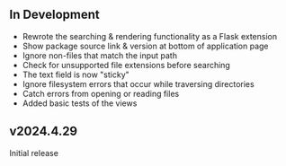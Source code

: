 In Development
--------------
- Rewrote the searching & rendering functionality as a Flask extension
- Show package source link & version at bottom of application page
- Ignore non-files that match the input path
- Check for unsupported file extensions before searching
- The text field is now "sticky"
- Ignore filesystem errors that occur while traversing directories
- Catch errors from opening or reading files
- Added basic tests of the views

v2024.4.29
----------
Initial release

